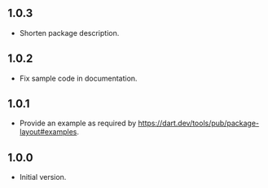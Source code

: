 ## 1.0.3

- Shorten package description.

## 1.0.2

- Fix sample code in documentation.

## 1.0.1

- Provide an example as required by https://dart.dev/tools/pub/package-layout#examples.

## 1.0.0

- Initial version.
